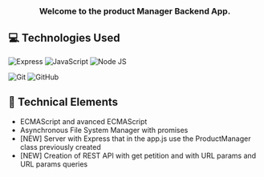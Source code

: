 <h3 align="center">
Welcome to the product Manager Backend App. 
</h3>

## 💻 Technologies Used

![Express](https://img.shields.io/badge/express-Express-brightgreen?logo=express&logoColor=000000&label=%20&labelColor=white&color=000000)
![JavaScript](https://img.shields.io/badge/javascript-JavaScript-brightgreen?logo=javascript&logoColor=F7DF1E&label=%20&labelColor=black&color=F7DF1E)
![Node JS](https://img.shields.io/badge/nodedotjs-Node_Js-brightgreen?logo=nodedotjs&logoColor=339933&label=%20&labelColor=black&color=339933)

![Git](https://img.shields.io/badge/git-Git-brightgreen?logo=git&logoColor=F05032&label=%20&labelColor=black&color=F05032)
![GitHub](https://img.shields.io/badge/github-GitHub-brightgreen?logo=github&logoColor=white&label=%20&labelColor=black&color=181717)

## 💼 Technical Elements

- ECMAScript and avanced ECMAScript
- Asynchronous File System Manager with promises
- [NEW] Server with Express that in the app.js use the ProductManager class previously created
- [NEW] Creation of REST API with get petition and with URL params and URL params queries
